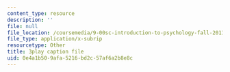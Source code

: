 ```yaml
---
content_type: resource
description: ''
file: null
file_location: /coursemedia/9-00sc-introduction-to-psychology-fall-2011/0e4a1b509afa5216bd2c57af6a2b8e8c_MYMYXhR2Ppw.vtt
file_type: application/x-subrip
resourcetype: Other
title: 3play caption file
uid: 0e4a1b50-9afa-5216-bd2c-57af6a2b8e8c
---
```

